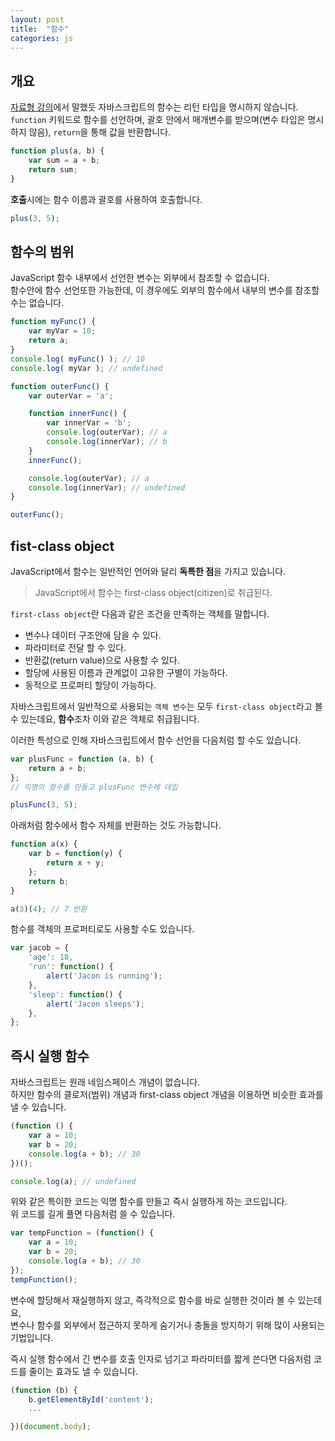 ```yaml
---
layout: post
title:  "함수"
categories: js
---
```


## 개요
[자료형 강의](/js-course/자료형)에서 말했듯 자바스크립트의 함수는 리턴 타입을 명시하지 않습니다.  
`function` 키워드로 함수를 선언하며, 괄호 안에서 매개변수를 받으며(변수 타입은 명시하지 않음), `return`을 통해 값을 반환합니다.

```javascript
function plus(a, b) {
	var sum = a + b;
	return sum;
}
```

**호출**시에는 함수 이름과 괄호를 사용하여 호출합니다.

```javascript
plus(3, 5);
```

## 함수의 범위
JavaScript 함수 내부에서 선언한 변수는 외부에서 참조할 수 없습니다.  
함수안에 함수 선언또한 가능한데, 이 경우에도 외부의 함수에서 내부의 변수를 참조할 수는 없습니다.

```javascript
function myFunc() {
	var myVar = 10;
	return a;
}
console.log( myFunc() ); // 10
console.log( myVar ); // undefined

```

```javascript
function outerFunc() {
	var outerVar = 'a';

	function innerFunc() {
		var innerVar = 'b';
		console.log(outerVar); // a
		console.log(innerVar); // b
	}
	innerFunc();

	console.log(outerVar); // a
	console.log(innerVar); // undefined
}

outerFunc();
```

## fist-class object
JavaScript에서 함수는 일반적인 언어와 달리 **독특한 점**을 가지고 있습니다.

> JavaScript에서 함수는 first-class object(citizen)로 취급된다.

`first-class object`란 다음과 같은 조건을 만족하는 객체를 말합니다.

- 변수나 데이터 구조안에 담을 수 있다.
- 파라미터로 전달 할 수 있다.
- 반환값(return value)으로 사용할 수 있다.
- 할당에 사용된 이름과 관계없이 고유한 구별이 가능하다.
- 동적으로 프로퍼티 할당이 가능하다.

자바스크립트에서 일반적으로 사용되는 `객체 변수`는 모두 `first-class object`라고 볼 수 있는데요, 
**함수**조차 이와 같은 객체로 취급됩니다.


이러한 특성으로 인해 자바스크립트에서 함수 선언을 다음처럼 할 수도 있습니다.

```javascript
var plusFunc = function (a, b) {
	return a + b;
};
// 익명의 함수를 만들고 plusFunc 변수에 대입

plusFunc(3, 5);
```

아래처럼 함수에서 함수 자체를 반환하는 것도 가능합니다.

```javascript
function a(x) {
	var b = function(y) {
		return x + y;
	};
	return b;
}

a(3)(4); // 7 반환
```

함수를 객체의 프로퍼티로도 사용할 수도 있습니다.

```javascript
var jacob = {
	'age': 18,
	'run': function() {
		alert('Jacon is running');
	},
	'sleep': function() {
		alert('Jacon sleeps');
	},
};
```

## 즉시 실행 함수
자바스크립트는 원래 네임스페이스 개념이 없습니다.  
하지만 함수의 클로저(범위) 개념과 first-class object 개념을 이용하면 비슷한 효과를 낼 수 있습니다.

```javascript
(function () {
	var a = 10;
	var b = 20;
	console.log(a + b); // 30
})();

console.log(a); // undefined
```

위와 같은 특이한 코드는 익명 함수를 만들고 즉시 실행하게 하는 코드입니다.  
위 코드를 길게 풀면 다음처럼 쓸 수 있습니다.

```javascript
var tempFunction = (function() {
	var a = 10;
	var b = 20;
	console.log(a + b); // 30
});
tempFunction();
```
변수에 할당해서 재실행하지 않고, 즉각적으로 함수를 바로 실행한 것이라 볼 수 있는데요,  
변수나 함수를 외부에서 접근하지 못하게 숨기거나 충돌을 방지하기 위해 많이 사용되는 기법입니다.

즉시 실행 함수에서 긴 변수를 호출 인자로 넘기고 파라미터를 짧게 쓴다면 다음처럼 코드를 줄이는 효과도 낼 수 있습니다.

```javascript
(function (b) {
	b.getElementById('content');
	...

})(document.body);

```
